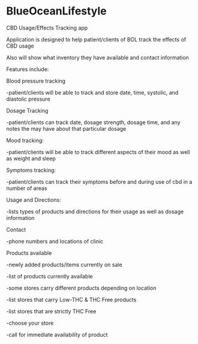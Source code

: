 # BlueOceanLifestyle

CBD Usage/Effects Tracking app

Application is designed to help patient/clients of BOL track the effects of CBD usage

Also will show what inventory they have available and contact information

Features include:

Blood pressure tracking

-patient/clients will be able to track and store date, time, systolic, and diastolic pressure

Dosage Tracking

-patient/clients can track date, dosage strength, dosage time, and any notes the may have about that particular dosage

Mood tracking:

-patient/clients will be able to track different aspects of their mood as well as weight and sleep

Symptoms tracking:

-patient/clients can track their symptoms before and during use of cbd in a number of areas

Usage and Directions:

-lists types of products and directions for their usage as well as dosage information

Contact

-phone numbers and locations of clinic

Products available

-newly added products/items currently on sale

-list of products currently available 

-some stores carry different products depending on location

-list stores that carry Low-THC & THC Free products

-list stores that are strictly THC Free

-choose your store

-call for immediate availability of product

